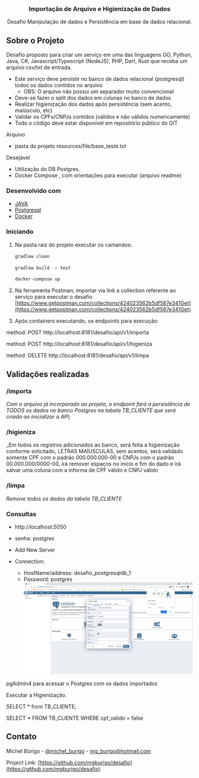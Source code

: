 <p align="center">

<h3 align="center">Importação de Arquivo e Higienização de Dados</h3>

  <p align="center">
    Desafio Manipulação de dados e Persistência em base de dados relacional.
    <br />

  </p>
</p>


<!-- SOBRE O PROJETO -->
## Sobre o Projeto

Desafio proposto para criar um serviço em uma das linguagens GO, Python, Java, C#, Javascript/Typescript (NodeJS), PHP, Dart, Rust que receba um arquivo csv/txt de entrada.
* Este serviço deve persistir no banco de dados relacional (postgresql) todos os dados contidos no arquivo
   - OBS: O arquivo não possui um separador muito convencional
* Deve-se fazer o split dos dados em colunas no banco de dados
* Realizar higienização dos dados após persistência (sem acento, maiúsculo, etc)
* Validar os CPFs/CNPJs contidos (válidos e não válidos numericamente)
* Todo o código deve estar disponível em repositório público do GIT

Arquivo 

* pasta do projeto resources/file/base_teste.txt

Desejável

* Utilização do DB Postgres.
* Docker Compose , com orientações para executar (arquivo readme)

### Desenvolvido com

* [JAVA](https://www.java.com/pt-BR/)
* [Postgresql](https://www.postgresql.org/)
* [Docker](https://www.docker.com/)






<!-- GETTING STARTED -->
### Iniciando

1. Na pasta raiz do projeto executar os camandos:
   ```sh
   gradlew clean
   ```

   ```sh
   gradlew build -x test
   ```

    ```sh
    docker-compose up
    ```

2. Na ferramenta Postman, importar via link a collection referente ao serviço para executar o desafio
   [https://www.getpostman.com/collections/424023562b5df587e341Get](https://www.getpostman.com/collections/424023562b5df587e341Get)


3. Após containers executando, os endpoints para execução:

method: POST
http://localhost:8181/desafio/api/v1/importa

method: POST
http://localhost:8181/desafio/api/v1/higieniza

method: DELETE
http://localhost:8181/desafio/api/v1/limpa

<!-- VALIDAÇÕES REALIZADAS -->
## Validações realizadas

### /importa
_Com o arquivo já incorporado ao projeto, o endpoint fará a persistência de TODOS os dados no banco Postgres na tabela TB_CLIENTE que será criada
ao inicializar a API;_

### /higieniza
_Em todos os registros adicionados ao banco, será feita a higienização conforme solicitado, LETRAS MAÍUSCULAS, sem acentos, será validado somente CPF com o padrão
000.000.000-00 e CNPJs com o padrão 00.000.000/0000-00, irá remover espaços no inicio e fim do dado e irá salvar uma coluna com a informa de CPF válido
e CNPJ válido

### /limpa
_Remove todos os dados da tabela TB_CLIENTE_


### Consultas

* http://localhost:5050

* senha: postgres

* Add New Server

* Connection: 
  * HostName/address: desafio_postgresqldb_1 
  * Password: postgres
![img.png](img.png)

pgAdmin4 para acessar o Postgres com os dados importados

Executar a Higienização.

SELECT * from TB_CLIENTE;

SELECT * FROM TB_CLIENTE WHERE cpf_valido = false




<!-- CONTATO -->
## Contato

Michel Búrigo - [@michel_burigo](https://instagram/michel_burigo) - mg_burigo@hotmail.com

Project Link: [https://github.com/mgburigo/desafio](https://github.com/mgburigo/desafio)








